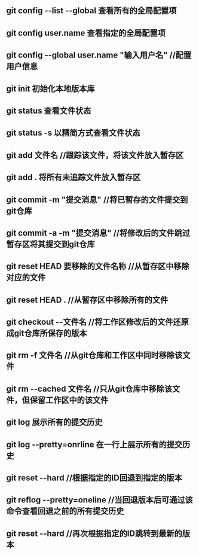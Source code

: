 ## git config --list --global 查看所有的全局配置项

## git config user.name 查看指定的全局配置项

## git config --global user.name "输入用户名" //配置用户信息

## git init 初始化本地版本库

## git status 查看文件状态

## git status -s 以精简方式查看文件状态

## git add 文件名 //跟踪该文件，将该文件放入暂存区

## git add .  将所有未追踪文件放入暂存区

## git commit -m "提交消息"  //将已暂存的文件提交到git仓库

## git commit -a -m "提交消息"  //将修改后的文件跳过暂存区将其提交到git仓库

## git reset HEAD 要移除的文件名称   //从暂存区中移除对应的文件

## git reset HEAD .   //从暂存区中移除所有的文件

## git checkout --文件名   //将工作区修改后的文件还原成git仓库所保存的版本

## git rm -f 文件名   //从git仓库和工作区中同时移除该文件

## git rm --cached 文件名   //只从git仓库中移除该文件，但保留工作区中的该文件

## git log 展示所有的提交历史

## git log --pretty=onrline  在一行上展示所有的提交历史

## git reset --hard <commitID>  //根据指定的ID回退到指定的版本

## git reflog --pretty=oneline  //当回退版本后可通过该命令查看回退之前的所有提交历史

## git reset --hard <commitID>  //再次根据指定的ID跳转到最新的版本